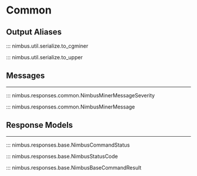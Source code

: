 # Common

## Output Aliases

::: nimbus.util.serialize.to_cgminer

::: nimbus.util.serialize.to_upper

## Messages
---

::: nimbus.responses.common.NimbusMinerMessageSeverity

::: nimbus.responses.common.NimbusMinerMessage

## Response Models
---

::: nimbus.responses.base.NimbusCommandStatus

::: nimbus.responses.base.NimbusStatusCode

::: nimbus.responses.base.NimbusBaseCommandResult
